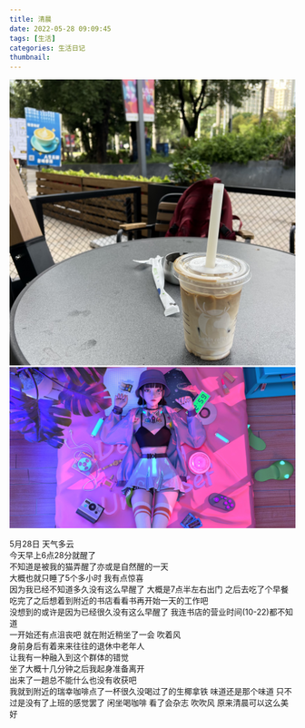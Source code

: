 ```yaml
---
title: 清晨
date: 2022-05-28 09:09:45
tags: [生活]
categories: 生活日记
thumbnail:
---
```

![](清晨/IMG_2062.jpg)
![](清晨/background.jpg)
<!-- more -->
5月28日 天气多云  
今天早上6点28分就醒了  
不知道是被我的猫弄醒了亦或是自然醒的一天  
大概也就只睡了5个多小时  我有点惊喜  
因为我已经不知道多久没有这么早醒了
大概是7点半左右出门 之后去吃了个早餐  
吃完了之后想着到附近的书店看看书再开始一天的工作吧  
没想到的或许是因为已经很久没有这么早醒了 
我连书店的营业时间(10-22)都不知道  
一开始还有点沮丧吧 就在附近稍坐了一会 吹着风  
身前身后有着来来往往的退休中老年人  
让我有一种融入到这个群体的错觉  
坐了大概十几分钟之后我起身准备离开  
出来了一趟总不能什么也没有收获吧  
我就到附近的瑞幸咖啡点了一杯很久没喝过了的生椰拿铁
味道还是那个味道 只不过是没有了上班的感觉罢了
闲坐喝咖啡 看了会杂志 吹吹风 原来清晨可以这么美好

